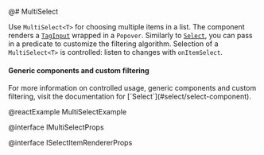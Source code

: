 @# MultiSelect

Use `MultiSelect<T>` for choosing multiple items in a list. The component renders a [`TagInput`](#core/components/tag-input) wrapped in a `Popover`. Similarly to [`Select`](#select/select-component), you can pass in a predicate to customize the filtering algorithm. Selection of a `MultiSelect<T>` is controlled: listen to changes with `onItemSelect`.

<div class="pt-callout pt-intent-primary pt-icon-info-sign">
    <h4>Generic components and custom filtering</h4>
    For more information on controlled usage, generic components and custom filtering, visit the documentation for [`Select<T>`](#select/select-component).
</div>

@reactExample MultiSelectExample

@interface IMultiSelectProps

@interface ISelectItemRendererProps
